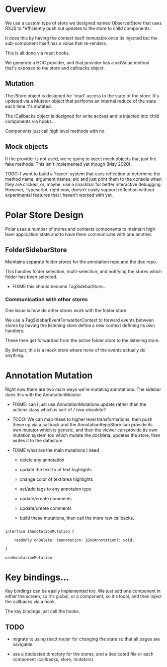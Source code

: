 # Overview

We use a custom type of store we designed named ObserverStore that uses RXJS
to *efficiently push out updates to the store to child components.

It does this by having the context itself immutable once its injected but the 
sub-component itself has a value that re-renders.  

This is all done via react hooks.

We generate a HOC provider, and that provider has a setValue method that's 
exposed to the store and callbacks object.

## Mutation

The IStore object is designed for 'read' access to the state of the store. It's 
updated via a Mutator object that performs an internal reduce of the state each
time it's mutated.

The ICallbacks object is designed for write access and is injected into child
components via hooks.

Components just call high level methods with no 

## Mock objects

If the provider is not used, we're going to inject mock objects that just fire
fake methods. This isn't implemented yet though (May 2020).

TODO: I want to build a 'tracer' system that uses reflection to determine the 
method name, argument names, etc and just print them to the console when they 
are clicked, or, maybe, use a snackbar for better interactive debugging.  
However, Typescript, right now, doesn't easily support reflection without 
experimental features that I haven't worked with yet.

# Polar Store Design

Polar uses a number of stores and contexts components to maintain high level 
application state and to have them communicate with one another.

## FolderSidebarStore

Maintains separate folder stores for the annotation repo and the doc repo. 

This handles folder selection, multi-selection, and notifying the stores which 
folder has been selected. 

- FIXME this should become TagSidebarStore..

### Communication with other stores

One issue is how do other stores work with the folder store.

We use a TagSidebarEventForwarderContext to forward events between stores by
having the listening store define a new context defining its own handlers.

These then get forwarded from the active folder store to the listening store.

By default, this is a mock store where none of the events actually do anything.

# Annotation Mutation

Right now there are two main ways we're mutating annotations.  The sidebar
does this with the AnnotationMutator 

- FIXME: can I just use AnnotationMutations.update rather than the actions class
  which is sort of / now obsolete?  
  
- TODO: We can map these to higher level transformations, then push these up
  via a callback and the AnnotationRepoStore can provide its own mutator which
  is generic, and then the viewer can provide its own mutation system too 
  which mutate the docMeta, updates the store, then writes it to the datastore. 
  
- FIXME what are the main mutations I need
    - delete any annotation
    - update the text to of text highlights
    - change color of text/area highlights
    - set/add tags to any annotaion type  
    - update/create comments
    - update/create comments
    
    - build these mutations, then call the more raw callbacks.  

```text
 
interface IAnnotationMutation {

    readonly onDelete: (annotation: IDocAnnotation): void;  
    
}

useAnnotationMutation

```


# Key bindings... 

Key bindings can be easily implemented too.  We just add one component in either
the screen, so it's global, or a component, so it's local, and then inject 
the callbacks via a hook.  

The key bindings just call the hooks.

## TODO

- migrate to using react router for changing the state so that all pages are
  navigable.
  
- use a dedicated directory for the stores, and a dedicated file or each 
    component (callbacks, store, mutators)
